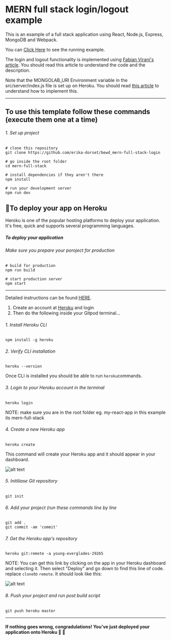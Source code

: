 # MERN full stack login/logout example
This is an example of a full stack application using React, Node.js, Express, MongoDB and Webpack.

You can [Click Here](https://polar-forest-71908.herokuapp.com/) to see the running example. 

The login and logout functionality is implemented using [Fabian Virani's article](https://medium.com/@faizanv/authentication-for-your-react-and-express-application-w-json-web-tokens-923515826e0#3c21).
You should read this article to understand the code and the description.
 
Note that the MONGOLAB_URI Environment variable in the src/server/index.js file is set up on Heroku. 
You should read [this article](https://www.freecodecamp.org/forum/t/how-to-deploy-your-mongodb-app-to-heroku/19347) to understand how to implement this.

---

##  To use this template follow these commands (execute them one at a time)
###### 1. Set up project
```linux
# clone this repository 
git clone https://github.com/erika-dorset/bewd_mern-full-stack-login

# go inside the root folder
cd mern-full-stack

# install dependencies if they aren't there
npm install

# run your development server
npm run dev
```
 
##  :clap:To deploy your app on Heroku
Heroku is one of the popular hosting platforms to deploy your application. It's free, quick and supports several programming languages.

##### To deploy your application

###### Make sure you prepare your poroject for production
```linux
# build for production
npm run build

# start production server
npm start
```
---

Detailed instructions can be found [HERE](https://devcenter.heroku.com/articles/heroku-cli).

1. Create an account at [Heroku](http://heroku.com/) and login
2. Then do the following inside your Gitpod terminal...

###### 1. Install Heroku CLl
```linux
npm install -g heroku
```

###### 2. Verify CLI installation
```linux
heroku --version
```

Once CLl is installed you should be able to run ```heroku```commands.

###### 3. Login to your Heroku account in the terminal
```linux
heroku login
```
NOTE: make sure you are in the root folder eg. my-react-app in this example its mern-full-stack

###### 4. Create a new Heroku app
```linux
heroku create
```
This command will create your Heroku app and it should appear in your dashboard.

![alt text](https://i.ibb.co/6yhGHJw/1506430728-Screen-Shot-2017-09-18-at-12-00-52-1.png "Heroku apps")

###### 5. Initiliase Git repository
```linux
git init
```
###### 6. Add your project (run these commands line by line
```linux
git add .
git commit -am 'commit'
```

###### 7. Get the Heroku app's repository 
```linux
heroku git:remote -a young-everglades-29265
```
NOTE: You can get this link by clicking on the app in your Heroku dashboard and selecting it. Then select "Deploy" and go down to find
this line of code. replace ```clone```to ```remote```. It should look like this:

![alt text](https://i.ibb.co/GnZZHPL/Capture.png "Heroku repository")

###### 8. Push your project and run post build script
```linux
git push heroku master
```
---

####  If nothing goes wrong, congradulations! You've just deployed your application onto Heroku :raised_hands: :star2:
